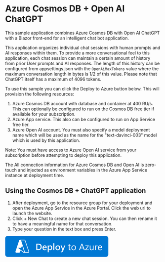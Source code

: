 # Azure Cosmos DB + Open AI ChatGPT

This sample application combines Azure Cosmos DB with Open AI ChatGPT with a Blazor front-end for an intelligent chat bot application.

This application organizes individual chat sessions with human prompts and AI responses within them. To provide a more conversational feel to this application, each chat session can maintain a certain amount of history from prior User prompts and AI responses. The length of this history can be configured from appsettings.json with the `OpenAiMaxTokens` value where the maximum conversation length in bytes is 1/2 of this value. Please note that ChatGPT itself has a maximum of 4096 tokens.

To use this sample you can click the Deploy to Azure button below. This will provision the following resources:
1. Azure Cosmos DB account with database and container at 400 RU/s. This can optionally be configured to run on the Cosmos DB free tier if available for your subscription.
1. Azure App service. This also can be configured to run on App Service free tier.
1. Azure Open AI account. You must also specify a model deployment name which will be used as the name for the "text-davinci-003" model which is used by this application.

Note: You must have access to Azure Open AI service from your subscription before attempting to deploy this application.

The All connection information for Azure Cosmos DB and Open AI is zero-touch and injected as environment variables in the Azure App Service instance at deployment time. 



## Using the Cosmos DB + ChatGPT application

1. After deployment, go to the resource group for your deployment and open the Azure App Service in the Azure Portal. Click the web url to launch the website.
1. Click + New Chat to create a new chat session. You can then rename it to have a meaningful name for that conversation.
1. Type your question in the text box and press Enter.

[![Deploy To Azure](https://raw.githubusercontent.com/Azure/azure-quickstart-templates/master/1-CONTRIBUTION-GUIDE/images/deploytoazure.svg?sanitize=true)](https://portal.azure.com/#create/Microsoft.Template/uri/https%3A%2F%2Fraw.githubusercontent.com%2FAzureCosmosDB%2Fcosmos-chatgpt%2Fmain%2Fazuredeploy.json)


